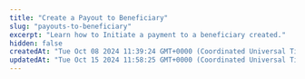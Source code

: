 ```yaml
---
title: "Create a Payout to Beneficiary"
slug: "payouts-to-beneficiary"
excerpt: "Learn how to Initiate a payment to a beneficiary created."
hidden: false
createdAt: "Tue Oct 08 2024 11:39:24 GMT+0000 (Coordinated Universal Time)"
updatedAt: "Tue Oct 15 2024 11:58:25 GMT+0000 (Coordinated Universal Time)"
---
```

